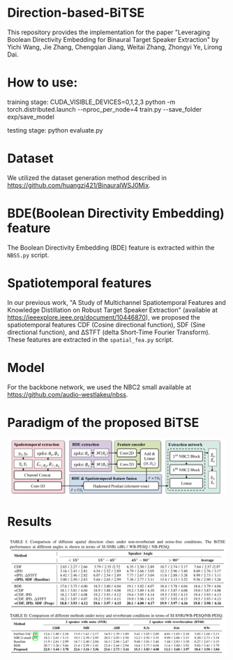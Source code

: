 # Direction-based-BiTSE
This repository provides the implementation for the paper "Leveraging Boolean Directivity Embedding for Binaural Target Speaker Extraction" by Yichi Wang, Jie Zhang, Chengqian Jiang, Weitai Zhang, Zhongyi Ye, Lirong Dai.

# How to use:
training stage: CUDA_VISIBLE_DEVICES=0,1,2,3 python -m torch.distributed.launch --nproc_per_node=4 train.py --save_folder exp/save_model

testing stage: python evaluate.py
# Dataset
We utilized the dataset generation method described in https://github.com/huangzj421/BinauralWSJ0Mix.

# BDE(Boolean Directivity Embedding) feature
The Boolean Directivity Embedding (BDE) feature is extracted within the `NBSS.py` script.

# Spatiotemporal features
In our previous work, "A Study of Multichannel Spatiotemporal Features and Knowledge Distillation on Robust Target Speaker Extraction" (available at https://ieeexplore.ieee.org/document/10446870), we proposed the spatiotemporal features CDF (Cosine directional function), SDF (Sine directional function), and ΔSTFT (delta Short-Time Fourier Transform). These features are extracted in the `spatial_fea.py` script.

# Model
For the backbone network, we used the NBC2 small available at https://github.com/audio-westlakeu/nbss.

#  Paradigm of the proposed BiTSE
![Alt text](images/framework.png)

# Results 
![Alt text](images/table1.png)
![Alt text](images/table2.png)
